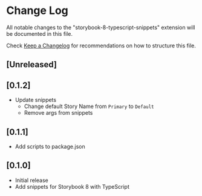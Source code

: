 # Change Log

All notable changes to the "storybook-8-typescript-snippets" extension will be documented in this file.

Check [Keep a Changelog](http://keepachangelog.com/) for recommendations on how to structure this file.

## [Unreleased]

## [0.1.2]

- Update snippets
  - Change default Story Name from `Primary` to `Default`
  - Remove args from snippets

## [0.1.1]

- Add scripts to package.json

## [0.1.0]

- Initial release
- Add snippets for Storybook 8 with TypeScript
